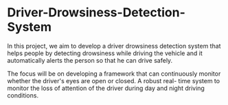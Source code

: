 # Driver-Drowsiness-Detection-System

In this project, we aim to develop a driver drowsiness detection system that helps people by detecting drowsiness while driving the vehicle and it automatically alerts the person so that he can drive safely.

The focus will be on developing a framework that can continuously monitor whether the driver's eyes are open or closed. 
A robust real- time system to monitor the loss of attention of the driver during day and night driving conditions. 
